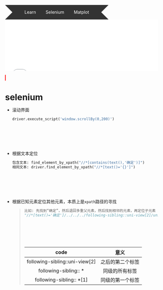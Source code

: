 <div class="ribbon">
    <a href="learn"><spann>Learn</spann></a>
    <a href="#"><spann>Selenium</spann></a>
    <a href="#"><spann>Matplot</spann></a>
</div>

<div id="page1">
    <iframe align="center" width="100%" height="170" src="show.html"  frameborder="no" border="0" marginwidth="0" marginheight="0" scrolling="no"></iframe>
</div>

<object style="border:1px solid red" type="text/x-scriptlet" data="show.html" width="100%" height="200px"></object>

# selenium

* 滚动界面
    ```python
    driver.execute_script('window.scrollBy(0,200)')
    ```

* 根据文本定位
    ```python
    包含文本: find_element_by_xpath("//*[contains(text(),'确定')]")
    相同文本: driver.find_element_by_xpath("//*[text()='{}']")
    ```
* 根据已知元素定位其他元素，本质上是`xpath`路径的寻找
    >  ```python
    > 比如: 先找到“确定”，然后退回多重父元素，然后找到相邻的元素，再定位子元素
    > "//*[text()='确定']/../../../following-sibling::uni-view[2]/uni-view/uni-view[2]/uni-text/span"
    > ```
    >
    >   |  code   | 意义  |
    >   |  :--:  | :--: |
    >   | following-sibling::uni-view[2]  | 之后的第二个标签 |
    >   | following-sibling:: *  | 同级的所有标签 |
    >   | following-sibling:: *[1] | 同级的第一个标签 |









<!-- ———————————————————————————————————————————————— -->
<!-- ———————————————————————————————————————————————— -->
<style>
*{
    margin: 0;
    padding: 0;
}
.ribbon{
    display: inline-block;
}
.ribbon::before{
    margin-top: 48px;
    content: "";
    border: 24px solid #333;
    border-left-color: transparent;
    float: left;
}
.ribbon::after{
    margin-top: 48px;
    content: "";
    border: 24px solid #333;
    border-right-color: transparent;
    float: left;
}
a{
    float: left;
    height: 96px;
    text-decoration: none;
    overflow: hidden;
}
spann{
    margin-top: 48px;
    color: #fff;
    line-height:48px;
    padding: 0 16px;
    background: #333;
    display: inline-block;
    position: relative;
    transition: all 0.3s;
}
a:hover spann{
    margin-top: 40px;
    background: #666699;
}
spann::before{
    content: "";
    position: absolute;
    top: 48px;
    left: 0;
    border-right: 8px solid #666699;
    border-bottom: 8px solid #333;
}
spann::after{
    content: "";
    position: absolute;
    top:48px;
    right: 0;
    border-left: 8px solid #666699;
    border-bottom: 8px solid #333;
}
</style>